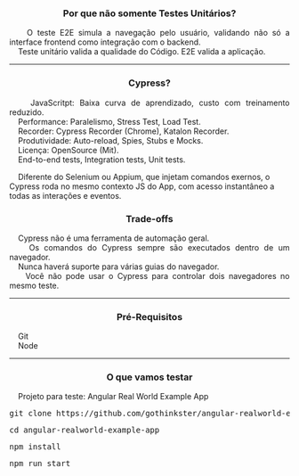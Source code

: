 <h3 align="center"> 
  Por que não somente Testes Unitários?
</h3>

<p align="justify">
  &nbsp;&nbsp;&nbsp;&nbsp;O teste E2E simula a navegação pelo usuário, validando não só a interface frontend como integração com o backend.<br>
  &nbsp;&nbsp;&nbsp;&nbsp;Teste unitário valida a qualidade do Código. E2E valida a aplicação.
</p>

<hr>

<h3 align="center"> 
  Cypress?
</h3>

<p align="justify">
  &nbsp;&nbsp;&nbsp;&nbsp;JavaScritpt: Baixa curva de aprendizado, custo com treinamento reduzido.<br>
  &nbsp;&nbsp;&nbsp;&nbsp;Performance: Paralelismo, Stress Test, Load Test.<br>
  &nbsp;&nbsp;&nbsp;&nbsp;Recorder: Cypress Recorder (Chrome), Katalon Recorder.<br>
  &nbsp;&nbsp;&nbsp;&nbsp;Produtividade: Auto-reload, Spies, Stubs e Mocks.<br>
  &nbsp;&nbsp;&nbsp;&nbsp;Licença: OpenSource (Mit).<br>
  &nbsp;&nbsp;&nbsp;&nbsp;End-to-end tests, Integration tests, Unit tests.<br>

  &nbsp;&nbsp;&nbsp;&nbsp;Diferente do Selenium ou Appium, que injetam comandos exernos, o Cypress roda no mesmo contexto JS do App, com acesso instantâneo a todas as interações e eventos.
</p>

<h3 align="center"> 
  Trade-offs
</h3>

<p align="justify">
  &nbsp;&nbsp;&nbsp;&nbsp;Cypress não é uma ferramenta de automação geral.<br>
  &nbsp;&nbsp;&nbsp;&nbsp;Os comandos do Cypress sempre são executados dentro de um navegador.<br>
  &nbsp;&nbsp;&nbsp;&nbsp;Nunca haverá suporte para várias guias do navegador.<br>
  &nbsp;&nbsp;&nbsp;&nbsp;Você não pode usar o Cypress para controlar dois navegadores no mesmo teste.
</p>

<hr>

<h3 align="center"> 
  Pré-Requisitos
</h3>

<p>
  &nbsp;&nbsp;&nbsp;&nbsp;Git<br>
  &nbsp;&nbsp;&nbsp;&nbsp;Node
</p>

<hr>

<h3 align="center"> 
  O que vamos testar
</h3>

<p>
  &nbsp;&nbsp;&nbsp;&nbsp;Projeto para teste: Angular Real World Example App
  <pre>git clone https://github.com/gothinkster/angular-realworld-example-app</pre>
  <pre>cd angular-realworld-example-app</pre>
  <pre>npm install</pre>
  <pre>npm run start</pre>
</p>
